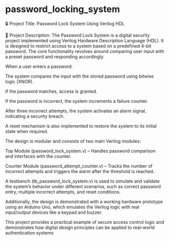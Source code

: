 # password_locking_system

🔒 Project Title:
Password Lock System Using Verilog HDL

📄 Project Description:
The Password Lock System is a digital security project implemented using Verilog Hardware Description Language (HDL). It is designed to restrict access to a system based on a predefined 4-bit password. The core functionality revolves around comparing user input with a preset password and responding accordingly.

When a user enters a password:

The system compares the input with the stored password using bitwise logic (XNOR).

If the password matches, access is granted.

If the password is incorrect, the system increments a failure counter.

After three incorrect attempts, the system activates an alarm signal, indicating a security breach.

A reset mechanism is also implemented to restore the system to its initial state when required.

The design is modular and consists of two main Verilog modules:

Top Module (password_lock_system.v) – Handles password comparison and interfaces with the counter.

Counter Module (password_attempt_counter.v) – Tracks the number of incorrect attempts and triggers the alarm after the threshold is reached.

A testbench (tb_password_lock_system.v) is used to simulate and validate the system’s behavior under different scenarios, such as correct password entry, multiple incorrect attempts, and reset conditions.

Additionally, the design is demonstrated with a working hardware prototype using an Arduino Uno, which emulates the Verilog logic with real input/output devices like a keypad and buzzer.

This project provides a practical example of secure access control logic and demonstrates how digital design principles can be applied to real-world authentication systems
